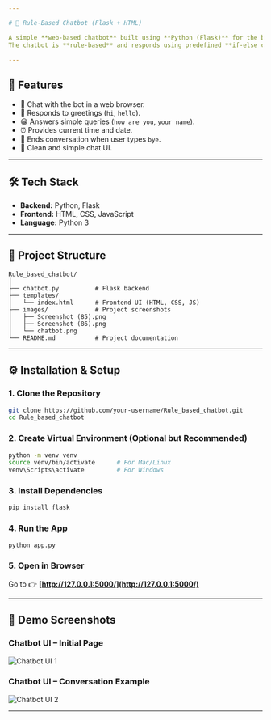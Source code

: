 ```yaml
---

# 🤖 Rule-Based Chatbot (Flask + HTML)

A simple **web-based chatbot** built using **Python (Flask)** for the backend and **HTML/CSS/JavaScript** for the frontend.
The chatbot is **rule-based** and responds using predefined **if-else conditions**.

---
```


## 🚀 Features

* 💬 Chat with the bot in a web browser.
* 👋 Responds to greetings (`hi`, `hello`).
* 😀 Answers simple queries (`how are you`, `your name`).
* ⏰ Provides current time and date.
* 👋 Ends conversation when user types `bye`.
* 🎨 Clean and simple chat UI.

---

## 🛠️ Tech Stack

* **Backend:** Python, Flask
* **Frontend:** HTML, CSS, JavaScript
* **Language:** Python 3

---

## 📂 Project Structure

```
Rule_based_chatbot/
│
├── chatbot.py          # Flask backend
├── templates/
│   └── index.html      # Frontend UI (HTML, CSS, JS)
├── images/             # Project screenshots
│   ├── Screenshot (85).png
│   ├── Screenshot (86).png
│   └── chatbot.png
└── README.md           # Project documentation
```

---

## ⚙️ Installation & Setup

### 1. Clone the Repository

```bash
git clone https://github.com/your-username/Rule_based_chatbot.git
cd Rule_based_chatbot
```

### 2. Create Virtual Environment (Optional but Recommended)

```bash
python -m venv venv
source venv/bin/activate      # For Mac/Linux
venv\Scripts\activate         # For Windows
```

### 3. Install Dependencies

```bash
pip install flask
```

### 4. Run the App

```bash
python app.py
```

### 5. Open in Browser

Go to 👉 **[http://127.0.0.1:5000/](http://127.0.0.1:5000/)**

---

## 📸 Demo Screenshots

### Chatbot UI – Initial Page

![Chatbot UI 1](images/Screenshot%20\(85\).png)

### Chatbot UI – Conversation Example

![Chatbot UI 2](images/Screenshot%20\(86\).png)

---
